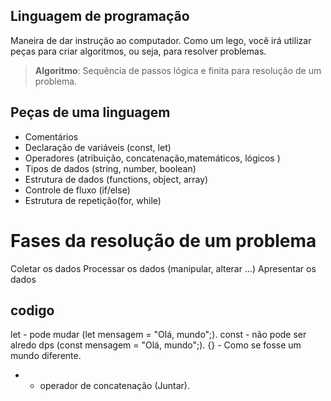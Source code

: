 ## Linguagem de programação

Maneira de dar instrução ao computador.
Como um lego, você irá utilizar peças para criar algoritmos, ou seja, para resolver problemas.

> **Algoritmo**: Sequência de passos lógica e finita para resolução de um problema.

## Peças de uma linguagem

- Comentários
- Declaração de variáveis (const, let)
- Operadores (atribuição, concatenação,matemáticos, lógicos )
- Tipos de dados (string, number, boolean)
- Estrutura de dados (functions, object, array)
- Controle de fluxo (if/else)
- Estrutura de repetição(for, while)

# Fases da resolução de um problema
 
Coletar os dados
Processar os dados (manipular, alterar ...)
Apresentar os dados


## codigo 
let - pode mudar (let mensagem = "Olá, mundo";).
const - não pode ser alredo dps (const mensagem = "Olá, mundo";).
{} - Como se fosse um mundo diferente.
+ - operador de concatenação (Juntar).